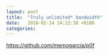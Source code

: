 ```yaml
---
layout: post
title:  "Truly unlimited* bandwidth"
date:   2018-02-14 14:22:38 +0100
categories:
---
```


https://github.com/memogarcia/p0f